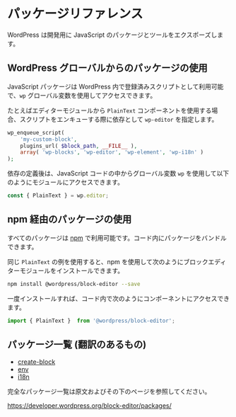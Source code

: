<!--
# Package Reference

WordPress exposes a list of JavaScript packages and tools for WordPress development.
-->
# パッケージリファレンス

WordPress は開発用に JavaScript のパッケージとツールをエクスポーズします。

<!--
## Using the Packages via WordPress Global

JavaScript packages are available as a registered script in WordPress and can be accessed using the `wp` global variable.

If you wanted to use the `PlainText` component from the editor module, first you would specify `wp-editor` as a dependency when you enqueue your script:
-->
## WordPress グローバルからのパッケージの使用

JavaScript パッケージは WordPress 内で登録済みスクリプトとして利用可能で、`wp` グローバル変数を使用してアクセスできます。

たとえばエディターモジュールから `PlainText` コンポーネントを使用する場合、スクリプトをエンキューする際に依存として `wp-editor` を指定します。

```php
wp_enqueue_script(
	'my-custom-block',
	plugins_url( $block_path, __FILE__ ),
	array( 'wp-blocks', 'wp-editor', 'wp-element', 'wp-i18n' )
);
```

<!--
After the dependency is declared, you can access the module in your JavaScript code using the global `wp` like so:
-->
依存の定義後は、JavaScript コードの中からグローバル変数 `wp` を使用して以下のようにモジュールにアクセスできます。

```js
const { PlainText } = wp.editor;

```

<!--
## Using the Packages via npm

All the packages are also available on [npm](https://www.npmjs.com/org/wordpress) if you want to bundle them in your code.

Using the same `PlainText` example, you would install the block editor module with npm:

-->
## npm 経由のパッケージの使用

すべてのパッケージは [npm](https://www.npmjs.com/org/wordpress) で利用可能です。コード内にパッケージをバンドルできます。

同じ `PlainText` の例を使用すると、npm を使用して次のようにブロックエディターモジュールをインストールできます。

```bash
npm install @wordpress/block-editor --save
```

<!--
Once installed, you can access the component in your code using:
-->
一度インストールすれば、コード内で次のようにコンポーネントにアクセスできます。

```js
import { PlainText }  from '@wordpress/block-editor';
```

## パッケージ一覧 (翻訳のあるもの)

- [create-block](https://ja.wordpress.org/team/handbook/block-editor/packages/packages-create-block/)
- [env](https://ja.wordpress.org/team/handbook/block-editor/packages/packages-env/)
- [i18n](https://ja.wordpress.org/team/handbook/block-editor/packages/packages-i18n/)

完全なパッケージ一覧は原文およびその下のページを参照してください。

https://developer.wordpress.org/block-editor/packages/